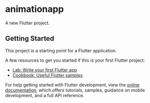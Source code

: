 # animationapp

A new Flutter project.

## Getting Started

This project is a starting point for a Flutter application.

A few resources to get you started if this is your first Flutter project:

- [Lab: Write your first Flutter app](https://docs.flutter.dev/get-started/codelab)
- [Cookbook: Useful Flutter samples](https://docs.flutter.dev/cookbook)
 
For help getting started with Flutter development, view the
[online documentation](https://docs.flutter.dev/), which offers tutorials,
samples, guidance on mobile development, and a full API reference.
